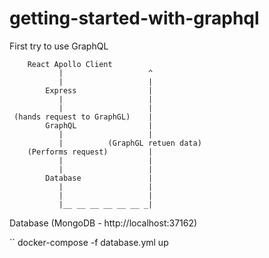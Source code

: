 # getting-started-with-graphql
First try to use GraphQL 

```
    React Apollo Client
           |                   ^ 
           |                   | 
        Express                | 
           |                   | 
           |                   | 
 (hands request to GraphGL)    | 
        GraphQL                | 
           |                   | 
           |          (GraphGL retuen data)
    (Performs request)         |
           |                   |
           |                   |
        Database               |
           |                   |
           |                   |
           |__ __ __ __ __ __ _|

```

Database (MongoDB - http://localhost:37162)

``
docker-compose -f database.yml up
```